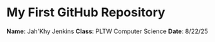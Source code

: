 # My First GitHub Repository
**Name**: Jah'Khy Jenkins
**Class**: PLTW Computer Science
**Date**: 8/22/25
